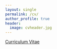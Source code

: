 ```yaml
---
layout: single
permalink: /cv/
author_profile: true
header: 
  image: cvheader.jpg
---
```


<div markdown="0"><a href="http://elinck.github.io/elinck_CV_050616.pdf/" class="btn">Curriculum Vitae</a></div>